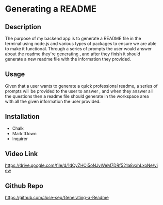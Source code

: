 # Generating a README 

## Description
The purpose of my backend app is to generate a README file in the terminal using node.js and various types of packages
to ensure we are able to make it functional. Through a series of prompts the user would answer about the readme they're generating 
, and after they finish it should generate a new readme file with the information they provided.

## Usage 
Given that a user wants to generate a quick professional readme, a series of prompts will be provided to the user to answer
, and when they answer all the questions then a readme file should generate in the workspace area with all the given 
information the user provided.

## Installation
- Chalk
- MarkitDown
- Inquirer

## Video Link
https://drive.google.com/file/d/1dCyZHOi5oNJvWeM7DRf521a8vxhLxoNe/view

## Github Repo
https://github.com/Jose-seg/Generating-a-Readme